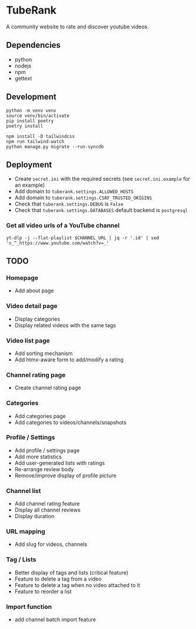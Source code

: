 # TubeRank

A community website to rate and discover youtube videos.

## Dependencies

- python
- nodejs
- npm
- gettext

## Development

```
python -m venv venv
source venv/bin/activate
pip install poetry
poetry install
```

```
npm install -D tailwindcss
npm run tailwind-watch
python manage.py migrate --run-syncdb
```

## Deployment

- Create `secret.ini` with the required secrets (see `secret.ini.example` for an example)
- Add domain to `tuberank.settings.ALLOWED_HOSTS`
- Add domain to `tuberank.settings.CSRF_TRUSTED_ORIGINS`
- Check that `tuberank.settings.DEBUG` is `False`
- Check that `tuberank.settings.DATABASES` default backend is `postgresql`

### Get all video urls of a YouTube channel

```
yt-dlp -j --flat-playlist $CHANNEL_URL | jq -r '.id' | sed 's_^_https://www.youtube.com/watch?v=_'
```

## TODO

### Homepage
- Add about page

### Video detail page
- Display categories
- Display related videos with the same tags

### Video list page
- Add sorting mechanism
- Add htmx-aware form to add/modify a rating

### Channel rating page
- Create channel rating page

### Categories
- Add categories page
- Add categories to videos/channels/snapshots

### Profile / Settings
- Add profile / settings page
- Add more statistics
- Add user-generated lists with ratings
- Re-arrange review body
- Remove/improve display of profile picture

### Channel list
- Add channel rating feature
- Display all channel reviews
- Display duration

### URL mapping
- Add slug for videos, channels

### Tag / Lists
- Better display of tags and lists (critical feature)
- Feature to delete a tag from a video
- Feature to delete a tag when no video attached to it
- Feature to reorder a list

### Import function
- add channel batch import feature
